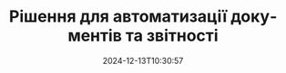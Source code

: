 ---
############################# Static ############################
layout: "family"
date:  2024-12-13T10:30:57
draft: false

product: "Assembly"
product_tag: "assembly"

lang: uk

############################# Head ############################
head_title: "API та онлайн-додатки для складання документів GroupDocs для .NET, Java"
head_description: "Отримайте все-в-одному рішення для автоматизації документів та звітності для додатків .NET та Java. Генеруйте всі поширені документи з настраюваних шаблонів та даних."

############################# Header ############################
title: "Рішення для автоматизації документів та звітності"
description:  |
  Створюйте детальні звіти, використовуючи шаблони та джерела даних за допомогою наших кросплатформних додатків та API.

  Генеруйте звіти в таких форматах, як Word, Excel, презентації та багатьох інших, використовуючи шаблони з гнучким розміткою.

  Заповнюйте діаграми, штрих-коди, таблиці та інші елементи даними з джерел, таких як JSON, XML, CSV тощо.

############################# Supported Platforms ###############################
supported_platforms:
  enable: true
  head_title: "Виберіть свою платформу"
  title: "Платформна незалежність"
  description: "GroupDocs.Assembly сумісний з наступними операційними системами та фреймворками:"
  details_link_title: "Дізнатися більше"

  items:
    # items loop
    - title: ".NET"
      description: GroupDocs.Assembly .NET 
      color: "blue"
      tag: "net"
      link: "/assembly/net/"
      features_link: "https://docs.groupdocs.com/assembly/net/system-requirements/"
      features:
          # features loop
          - rows: "3"
            content: |
                    .NET Framework 2.0 or higher <br> Mono Framework 1.2 or higher
      
          # features loop
          - rows: "4"
            content: |
                    Windows Desktop <br> Windows Server <br> Microsoft Azure <br> Linux
      
          # features loop
          - rows: "3"
            content: |
                    Microsoft Visual Studio <br> Xamarin.Android <br> MonoDevelop
      
          # features loop
          - rows: "1"
            content: |
                    50+ file formats
      

    # items loop
    - title: "Java"
      description: GroupDocs.Assembly Java
      color: "red"
      tag: "java"
      link: "/assembly/java/"
      features_link: "https://docs.groupdocs.com/assembly/java/system-requirements/"
      features:
          # features loop
          - rows: "3"
            content: |
                    Java 7 (1.7) or higher
      
          # features loop
          - rows: "4"
            content: |
                    Windows Desktop <br> Windows Server <br> Linux <br> Mac OS
      
          # features loop
          - rows: "3"
            content: |
                   NetBeans <br> IntelliJ IDEA <br> Eclipse 
      
          # features loop
          - rows: "1"
            content: |
                    50+ file formats


############################# Features ###############################
features:
  enable: true
  title: "Ключові особливості GroupDocs.Assembly"
  description: "Це рішення допомагає вам створювати звіти в популярних форматах документів, автоматично заповнених вашими бізнес-даними. Автоматизуйте завдання генерування документів."

  items:
    # items loop
    - icon: "additional"
      title: "Заповнення шаблонів даними"
      content: "Заповнюйте звіти, використовуючи дані з підтримуваних джерел."

    # items loop
    - icon: "manipulate"
      title: "Гнучка розмітка"
      content: "Додавайте дані до документів у настроюваний спосіб."

    # items loop
    - icon: "structure"
      title: "Вбудовані функції документів"
      content: "Відображайте дані, використовуючи таблиці, діаграми та штрих-коди."

    # items loop
    - icon: "merge"
      title: "Всі популярні формати"
      content: "Підтримує всі поширено вживані формати документів."

############################# Code samples ############################
code_samples:
  enable: true
  title: "Генерація добре налаштованих звітів"
  description: "GroupDocs.Assembly приклади коду"
  items:
    # code sample loop
    - title: "Використання згенерованих штрих-кодів"
      content: |
       GroupDocs.Assembly дозволяє вбудовувати розмітку штрих-кодів у шаблонах звітів. Під час створення звіту штрих-код генерується на основі розмітки та наданих даних. Вкажіть шлях до шаблону, що містить текст, об'єкти даних і розмітку. Також вкажіть джерело даних, щоб заповнити штрих-код вмістом.
      samples:
        - language: "C#"
          color: "blue"
          content: |
            ```csharp {style=abap}   
            // Створіть екземпляр класу DocumentAssembler
            DocumentAssembler assembler = new DocumentAssembler();

            //Вкажіть шлях до шаблону
            var tmp_path = "barcode_template.docx";

            //Вкажіть шлях для результату документа
            var res_path = "result.docx";

            //Створіть екземпляр джерела даних
            var data = new DataSourceInfo(DataLayer.GetCustomerData(), "customer");

            //Викличте AssembleDocument, щоб згенерувати звіт
            assembler.AssembleDocument(tmp_path, res_path, data);

            ```
        - language: "Java"
          color: "red"
          content: |
            ```java {style=abap}   
            // Створіть екземпляр класу DocumentAssembler
            DocumentAssembler assembler = new DocumentAssembler();
            
            //Вкажіть шлях до шаблону
            String tmp_path = "barcode_template.docx";

            //Вкажіть шлях для результату документа
            String res_path = "result.docx";

            //Створіть екземпляр джерела даних
            DataSourceInfo data = new DataSourceInfo(new DataStorage(), null);

            // Викличте AssembleDocument, щоб згенерувати звіт
            assembler.assembleDocument(tmp_path, res_path, data);

            ```


############################# Supported Formats ###############################
formats:
  enable: true
  title: "Підтримує понад 50 форматів файлів"
  description: "GroupDocs.Assembly працює майже з усіма популярними форматами файлів."

############################# Metrics ###############################
metrics:
  enable: true
  title: "Статистика нашого продукту"
  description: "Досліджуйте показники продукту, щоб отримати уявлення про наш прогрес, вплив і зростання."

  items:
    # items loop
    - number: "50+"
      title: "Підтримувані формати"
      content: "Ми підтримуємо понад 50 найбільш використовуваних форматів документів."

    # items loop
    - number: "650k"
      title: "Завантаження NuGet"
      content: "GroupDocs.Assembly для .NET є популярною бібліотекою з понад 650,000 завантажень на NuGet."

    # items loop
    - number: "18k"
      title: "Завантаження Maven"
      content: "Розробники Java завантажили GroupDocs.Assembly на Maven понад 18,000 разів."

    # items loop
    - number: "150+"
      title: "Щасливі клієнти"
      content: "Нашими продуктами користуються окремі розробники та провідні компанії по всьому світу для створення інноваційних рішень."


############################# Customers ###############################
customers:
  enable: true
  title: "Наші щасливі клієнти"
  description: "Бібліотеки GroupDocs використовуються деякими з найвідоміших і шанованих брендів у світі."

  items:
    # items loop
    - title: "BenQ Corporation"
      logo: "benq"
      
    # items loop
    - title: "Nasdaq Stock Market"
      logo: "nasdaq"
      
    # items loop
    - title: "AT&T Inc."
      logo: "att"
      
    # items loop
    - title: "Customer logo AstraZeneca"
      logo: "astrazeneca"
      
    # items loop
    - title: "Central Bank of Argentina"
      logo: "argentinacentralbank"
      
    # items loop
    - title: "Roche Holding AG"
      logo: "roche"
      
    # items loop
    - title: "Capita"
      logo: "capita"
      
    # items loop
    - title: "Axa S.A."
      logo: "axa"
      
    # items loop
    - title: "Instructure Inc."
      logo: "instructure"
      
    # items loop
    - title: "Wipro"
      logo: "wipro"


############################# Actions ###############################
actions:
  enable: true
  title: "Готові почати?"
  description: "Випробуйте функції GroupDocs.Assembly на своїй платформі безкоштовно."

  items:
    # items loop
    - title: ".NET"
      color: "blue"
      link: "/assembly/net/"

    # items loop
    - title: "Java"
      color: "red"
      link: "/assembly/java/"

############################# FAQ ###############################
faq:
  enable: true
  title: "Поширені запитання"
  description: "Перегляньте наші Поширені запитання."

  items:
    # items loop
    - question: "Чи вимагає GroupDocs.Assembly зовнішніх бібліотек для складання документів?"
      answer: "Ні, GroupDocs.Assembly працює незалежно і не вимагає сторонніх бібліотек, таких як Adobe Acrobat або Microsoft Office."

    # items loop
    - question: "Чи можу я протестувати функції GroupDocs.Assembly перед покупкою?"
      answer: "Так, можете! GroupDocs.Assembly пропонує безкоштовний пробний період. Встановіть його та досліджуйте його функції. Версія пробного періоду додає 'позначки пробного періоду' до ваших документів і обробляє лише перші 3 сторінки. Для повного досвіду отримайте безкоштовну 30-денну тимчасову ліцензію для доступу до всіх функцій. Докладнішу інформацію можна знайти в розділі [тимчасова ліцензія](https://purchase.groupdocs.com/temporary-license/)."

    # items loop
    - question: "Які типи ліцензій доступні?"
      answer: "Шукаєте ліцензію GroupDocs.Assembly? Ми пропонуємо різноманітні варіанти, щоб відповідати вашим потребам. Вибирайте на основі розміру вашої команди, місця розгортання (один офіс або дистанційна робота) і або вам потрібно ділитися SDK/API з клієнтами для розподілу. Альтернативно, виберіть ліцензію на використання на місяць із помісячними планами — плати тільки за те, що використовуєш. Знайдіть найкращий варіант для вас у розділі [ціни](https://purchase.groupdocs.com/pricing/assembly/net/)."

############################# Cloud Links ###############################
cloud_links:
  enable: true
  title: "GroupDocs.Assembly Низькокодові API"
  description: "Генеруйте документи за допомогою вашого додатку через наш хмарний REST API."
  
  items:
    # items loop
    - title: "GroupDocs.Assembly Cloud for cURL"
      content: "Використовуйте cURL RESTful API для додавання даних до шаблонів Word, Excel, PowerPoint та багатьох інших."
      icon: "groupdocs_assembly-for-curl"
      link: "https://products.groupdocs.cloud/assembly/curl"

    # items loop
    - title: "GroupDocs.Assembly Cloud for .NET"
      content: "Покращте свої .NET-додатки, генеруючи звіти через Cloud SDK. Відображайте бізнес-дані у вашому нестандартному форматі."
      icon: "groupdocs_assembly-for-net"
      link: "https://products.groupdocs.cloud/assembly/net"

    # items loop
    - title: "GroupDocs.Assembly Cloud for Java"
      content: "GroupDocs.Assembly SDK пропонує різноманітні варіанти для Java-додатків для генерації різних типів документів."
      icon: "groupdocs_assembly-for-java"
      link: "https://products.groupdocs.cloud/assembly/java"

############################# App links ###############################
app_links:
  enable: true
  title: "GroupDocs.Assembly Веб-додатки"
  description: "GroupDocs.Assembly пропонує безкоштовний веб-додаток для створення документів. Ви можете обробляти більше ніж 50 популярних форматів файлів безпосередньо у вашому браузері БЕЗКОШТОВНО."

  items:
    # items loop
    - title: "GroupDocs.Assembly Total"
      content: "Генеруйте звіти у форматах Excel, Word, PowerPoint та багатьох інших безпосередньо з браузера."
      icon: "groupdocs_watermark-app"
      link: "https://products.groupdocs.app/assembly/total"

    # items loop
    - title: "GroupDocs.Assembly Word"
      content: "Створюйте документи Microsoft Word з шаблонів і джерел даних."
      icon: "groupdocs_words-app"
      link: "https://products.groupdocs.app/assembly/docx"

    # items loop
    - title: "GroupDocs.Assembly Excel"
      content: "Завантажте шаблон і джерело даних для безкоштовної генерації звітів Excel."
      icon: "groupdocs_pdf-app"
      link: "https://products.groupdocs.app/assembly/xlsx"


      


---